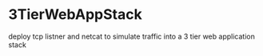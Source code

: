 # 3TierWebAppStack
deploy tcp listner and netcat to simulate traffic into a 3 tier web application stack
